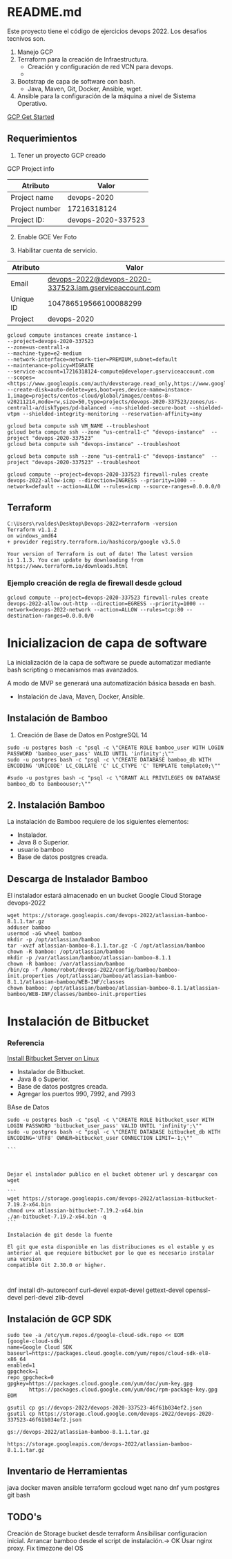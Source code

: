 # README.md

Este proyecto tiene el código de ejercicios devops 2022. Los desafios tecnivos son.

1. Manejo GCP
2. Terraform para la creación de Infraestructura.
    * Creación y configuración de red VCN para devops.
    * 
3. Bootstrap de capa de software con bash.
    * Java, Maven, Git, Docker, Ansible, wget.
3. Ansible para la configuración de la máquina a nivel de Sistema Operativo.


[GCP Get Started](https://learn.hashicorp.com/tutorials/terraform/google-cloud-platform-build?in=terraform/gcp-get-started)


## Requerimientos

1. Tener un proyecto GCP creado

GCP Project info


|   Atributo |    Valor     |
|----------------|--------------------|
| Project name | devops-2020        |
| Project number | 17216318124        |
| Project ID:    | devops-2020-337523 |


2. Enable GCE Ver Foto

3. Habilitar cuenta de servicio.


|   Atributo |    Valor     |
|----------------|--------------------|
|Email | devops-2022@devops-2020-337523.iam.gserviceaccount.com |
|Unique ID|104786519566100088299|
|Project| devops-2020| 


```
gcloud compute instances create instance-1
--project=devops-2020-337523
--zone=us-central1-a
--machine-type=e2-medium
--network-interface=network-tier=PREMIUM,subnet=default
--maintenance-policy=MIGRATE
--service-account=17216318124-compute@developer.gserviceaccount.com
--scopes=<https://www.googleapis.com/auth/devstorage.read_only,https://www.googleapis.com/auth/logging.write,https://www.googleapis.com/auth/monitoring.write,https://www.googleapis.com/auth/servicecontrol,https://www.googleapis.com/auth/service.management.readonly,https://www.googleapis.com/auth/trace.append>
--create-disk=auto-delete=yes,boot=yes,device-name=instance-1,image=projects/centos-cloud/global/images/centos-8-v20211214,mode=rw,size=50,type=projects/devops-2020-337523/zones/us-central1-a/diskTypes/pd-balanced --no-shielded-secure-boot --shielded-vtpm --shielded-integrity-monitoring --reservation-affinity=any

gcloud beta compute ssh VM_NAME --troubleshoot
gcloud beta compute ssh --zone "us-central1-c" "devops-instance"  --project "devops-2020-337523"
gcloud beta compute ssh "devops-instance" --troubleshoot

gcloud beta compute ssh --zone "us-central1-c" "devops-instance"  --project "devops-2020-337523" --troubleshoot

gcloud compute --project=devops-2020-337523 firewall-rules create devops-2022-allow-icmp --direction=INGRESS --priority=1000 --network=default --action=ALLOW --rules=icmp --source-ranges=0.0.0.0/0
```

Terraform 
---------
```
C:\Users\rvaldes\Desktop\Devops-2022>terraform -version
Terraform v1.1.2
on windows_amd64
+ provider registry.terraform.io/hashicorp/google v3.5.0

Your version of Terraform is out of date! The latest version
is 1.1.3. You can update by downloading from https://www.terraform.io/downloads.html
```

### Ejemplo creación de regla de firewall desde gcloud

```
gcloud compute --project=devops-2020-337523 firewall-rules create devops-2022-allow-out-http --direction=EGRESS --priority=1000 --network=devops-2022-network --action=ALLOW --rules=tcp:80 --destination-ranges=0.0.0.0/0
```


# Inicializacion de capa de software 

La inicialización de la capa de software se puede automatizar mediante bash scripting o mecanismos mas avanzados.

A modo de MVP se generará una automatización básica basada en bash. 

* Instalación de Java, Maven, Docker, Ansible.

## Instalación de Bamboo

1. Creación de Base de Datos en PostgreSQL 14

```
sudo -u postgres bash -c "psql -c \"CREATE ROLE bamboo_user WITH LOGIN PASSWORD 'bamboo_user_pass' VALID UNTIL 'infinity';\""
sudo -u postgres bash -c "psql -c \"CREATE DATABASE bamboo_db WITH ENCODING 'UNICODE' LC_COLLATE 'C' LC_CTYPE 'C' TEMPLATE template0;\""

#sudo -u postgres bash -c "psql -c \"GRANT ALL PRIVILEGES ON DATABASE bamboo_db to bamboouser;\""
```

## 2. Instalación Bamboo

La instalación de Bamboo requiere de los siguientes elementos:

* Instalador.
* Java 8 o Superior.
* usuario bamboo
* Base de datos postgres creada.

Descarga de Instalador Bamboo
----
El instalador estará almacenado en un bucket Google Cloud Storage devops-2022 

```
wget https://storage.googleapis.com/devops-2022/atlassian-bamboo-8.1.1.tar.gz
adduser bamboo
usermod -aG wheel bamboo
mkdir -p /opt/atlassian/bamboo
tar -xvzf atlassian-bamboo-8.1.1.tar.gz -C /opt/atlassian/bamboo
chown -R bamboo: /opt/atlassian/bamboo
mkdir -p /var/atlassian/bamboo/atlassian-bamboo-8.1.1
chown -R bamboo: /var/atlassian/bamboo
/bin/cp -f /home/robot/devops-2022/config/bamboo/bamboo-init.properties /opt/atlassian/bamboo/atlassian-bamboo-8.1.1/atlassian-bamboo/WEB-INF/classes
chown bamboo: /opt/atlassian/bamboo/atlassian-bamboo-8.1.1/atlassian-bamboo/WEB-INF/classes/bamboo-init.properties
```

# Instalación de Bitbucket

### Referencia
[Install Bitbucket Server on Linux](https://confluence.atlassian.com/bitbucketserver/install-bitbucket-server-on-linux-868976991.html)

* Instalador de Bitbucket.
* Java 8 o Superior.
* Base de datos postgres creada.
* Agregar los puertos 990, 7992, and 7993

BAse de Datos
````
sudo -u postgres bash -c "psql -c \"CREATE ROLE bitbucket_user WITH LOGIN PASSWORD 'bitbucket_user_pass' VALID UNTIL 'infinity';\""
sudo -u postgres bash -c "psql -c \"CREATE DATABASE bitbucket_db WITH ENCODING='UTF8' OWNER=bitbucket_user CONNECTION LIMIT=-1;\""

```



Dejar el instalador publico en el bucket obtener url y descargar con wget

```
wget https://storage.googleapis.com/devops-2022/atlassian-bitbucket-7.19.2-x64.bin
chmod u+x atlassian-bitbucket-7.19.2-x64.bin
./an-bitbucket-7.19.2-x64.bin -q
```

Instalación de git desde la fuente

El git que esta disponible en las distribuciones es el estable y es anterior al que requiere bitbucket por lo que es necesario instalar una version 
compatible Git 2.30.0 or higher.



````
dnf install dh-autoreconf curl-devel expat-devel gettext-devel openssl-devel perl-devel zlib-devel



## Instalación de GCP SDK
```
sudo tee -a /etc/yum.repos.d/google-cloud-sdk.repo << EOM
[google-cloud-sdk]
name=Google Cloud SDK
baseurl=https://packages.cloud.google.com/yum/repos/cloud-sdk-el8-x86_64
enabled=1
gpgcheck=1
repo_gpgcheck=0
gpgkey=https://packages.cloud.google.com/yum/doc/yum-key.gpg
       https://packages.cloud.google.com/yum/doc/rpm-package-key.gpg
EOM

gsutil cp gs://devops-2022/devops-2020-337523-46f61b034ef2.json
gsutil cp https://storage.cloud.google.com/devops-2022/devops-2020-337523-46f61b034ef2.json

gs://devops-2022/atlassian-bamboo-8.1.1.tar.gz

https://storage.googleapis.com/devops-2022/atlassian-bamboo-8.1.1.tar.gz
```


Inventario de Herramientas
-------------------------
java
docker 
maven
ansible
terraform
gccloud
wget
nano
dnf
yum
postgres
git
bash

TODO's
------

Creación de Storage bucket desde terraform
Ansibilisar configuracion inicial.
Arrancar bamboo desde el script de instalación.-> OK
Usar nginx proxy.
Fix timezone del OS






